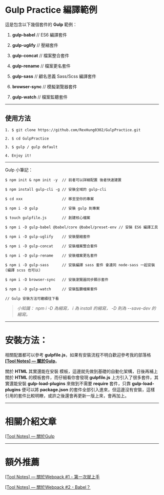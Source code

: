 # Gulp Practice 編譯範例

這是包含以下幾個套件的 **Gulp** 範例：

1. **gulp-babel**   // ES6 編譯套件

2. **gulp-uglify**  // 壓縮套件

3. **gulp-concat**  // 檔案整合套件

4. **gulp-rename**  // 檔案更名套件

5. **gulp-sass**    // 顧名思義 Sass/Scss 編譯套件

6. **browser-sync** // 模擬瀏覽器套件

7. **gulp-watch**   // 檔案監聽套件

---

## 使用方法

```
1. $ git clone https://github.com/RexHung0302/GulpPractice.git

2. $ cd GulpPractice

3. $ gulp / gulp default

4. Enjoy it!
```

---

Gulp 小筆記：

```
$ npm init & npm init -y  // 前者可以詳細配置 後者快速建置

$ npm install gulp-cli -g // 安裝全域的 gulp-cli

$ cd xxx                  // 移至至你的專案

$ npm i -D gulp           // 安裝 gulp 到專案

$ touch gulpfile.js       // 創建核心檔案

$ npm i -D gulp-babel @babel/core @babel/preset-env // 安裝 ES6 編譯工具

$ npm i -D gulp-uglify    // 安裝壓縮套件

$ npm i -D gulp-concat    // 安裝檔案整合套件

$ npm i -D gulp-rename    // 安裝檔案更名套件

$ npm i -D gulp-sass      // 安裝編譯 sass 套件 會連同 node-sass 一起安裝(編譯 scss 也可以)

$ npm i -D browser-sync   // 安裝瀏覽器同步顯示套件

$ npm i -D gulp-watch     // 安裝監聽檔案套件

// Gulp 安裝方法可繼續往下看

```

> *小知識： npm i -D 為縮寫， i 為 install 的縮寫， -D 則為 --save-dev 的縮寫。*

---

# 安裝方法：

相關配置都可以參考 **gulpfile.js**，如果有安裝流程不明白歡迎參考我的部落格 **[[Tool Notes] — 關於Gulp](https://rexhung0302.github.io/2020/05/05/20200506/)**。

關於 **HTML** 其實還能在安裝 模板，這邊就先做到基礎的自動化架構，日後再補上關於 **HTML** 的模板套件，而仔細看你會發現 **gulpfile.js** 上方引入了很多套件，其實還能安裝 **gulp-load-plugins** 來做到不需要 **require** 套件，只靠 **gulp-load-plugins** 便可以將 **package.json** 的套件全部引入進來，但這邊沒有安裝，這樣引用的套件比較明瞭，或許之後還會再更新一版上來，會再加上。

---

# 相關介紹文章

[[Tool Notes] — 關於Gulp](https://rexhung0302.github.io/2020/05/05/20200506/)

---

# 額外推薦

[[Tool Notes] — 關於Webpack #1 - 第一次就上手](https://rexhung0302.github.io/2019/06/18/20190618/)

[[Tool Notes] — 關於Webpack #2 - Babel？](https://rexhung0302.github.io/2020/03/21/20200321/)